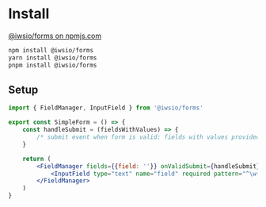 # Install

[@iwsio/forms on npmjs.com](https://www.npmjs.com/package/@iwsio/forms)

```bash
npm install @iwsio/forms
yarn install @iwsio/forms
pnpm install @iwsio/forms
```

## Setup

<div class="not-prose">

```jsx
import { FieldManager, InputField } from '@iwsio/forms'

export const SimpleForm = () => {
	const handleSubmit = (fieldsWithValues) => {
		/* submit event when form is valid: fields with values provided */
	}

	return (
		<FieldManager fields={{field: ''}} onValidSubmit={handleSubmit}>
			<InputField type="text" name="field" required pattern="^\w{3,5}$"/>
		</FieldManager>
	)
}
```

</div>